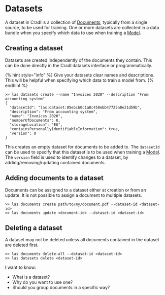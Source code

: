# Datasets

A dataset in Cradl is a collection of [Documents](documents.md), typically from a single source, to be used for training. One or more datasets are collected in a data bundle when you specify which data to use when training a [Model](models.md).

## Creating a dataset

Datasets are created independently of the documents they contain. This can be done directly in the Cradl datasets interface or programmatically.

{% hint style="info" %}
Give your datasets clear names and descriptions. This will be helpful when specifying which data to train a model from.
{% endhint %}

```text
>> las datasets create --name "Invoices 2020" --description "From accounting system"
{
  "datasetId": "las:dataset:05ebcb0c1a8c458ebb47725a0e21d59b",
  "description": "From accounting system",
  "name": "Invoices 2020",
  "numberOfDocuments": 0,
  "storageLocation": "EU",
  "containsPersonallyIdentifiableInformation": true,
  "version": 0
}
```

This creates an empty dataset for documents to be added to. The `datasetId` can be used to specify that this dataset is to be used when training a [Model](models.md). The `version` field is used to identify changes to a dataset, by adding/removing/updating contained documents.

## Adding documents to a dataset

Documents can be assigned to a dataset either at creation or from an update. It is not possible to assign a document to multiple datasets.

```text
>> las documents create path/to/my/document.pdf --dataset-id <dataset-id>
>> las documents update <document-id> --dataset-id <dataset-id>
```

## Deleting a dataset

A dataset may not be deleted unless all documents contained in the dataset are deleted first.

```text
>> las documents delete-all --dataset-id <dataset-id>
>> las datasets delete <dataset-id>
```



I want to know:

* What is a dataset?
* Why do you want to use one?
* Should you group documents in a specific way?

